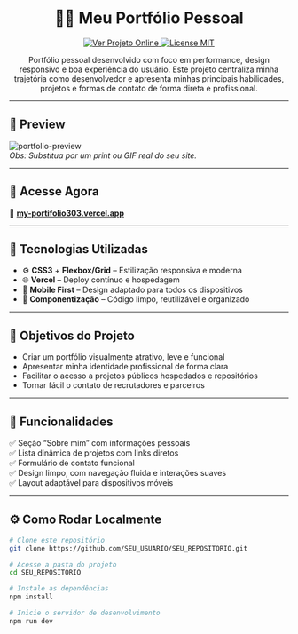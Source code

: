 <h1 align="center">🧑‍💻 Meu Portfólio Pessoal</h1>

<p align="center">
  <a href="https://my-portifolio303.vercel.app" target="_blank">
    <img src="https://img.shields.io/badge/Ver%20Online-My_Portifolio303-000?style=for-the-badge&logo=vercel" alt="Ver Projeto Online"/>
  </a>
  <a href="https://github.com/SEU_USUARIO/SEU_REPOSITORIO/blob/main/LICENSE" target="_blank">
    <img src="https://img.shields.io/github/license/SEU_USUARIO/SEU_REPOSITORIO?style=for-the-badge" alt="License MIT"/>
  </a>
</p>

<p align="center">
  Portfólio pessoal desenvolvido com foco em performance, design responsivo e boa experiência do usuário. Este projeto centraliza minha trajetória como desenvolvedor e apresenta minhas principais habilidades, projetos e formas de contato de forma direta e profissional.
</p>

---

## 📸 Preview

![portfolio-preview](https://user-images.githubusercontent.com/your-preview-image.png)  
*Obs: Substitua por um print ou GIF real do seu site.*

---

## 🚀 Acesse Agora

🔗 **[my-portifolio303.vercel.app](https://my-portifolio303.vercel.app)**

---

## 🧰 Tecnologias Utilizadas
  
- ⚙️ **CSS3** + **Flexbox/Grid** – Estilização responsiva e moderna  
- 🌐 **Vercel** – Deploy contínuo e hospedagem  
- 📱 **Mobile First** – Design adaptado para todos os dispositivos  
- 📂 **Componentização** – Código limpo, reutilizável e organizado  

---

## 🎯 Objetivos do Projeto

- Criar um portfólio visualmente atrativo, leve e funcional  
- Apresentar minha identidade profissional de forma clara  
- Facilitar o acesso a projetos públicos hospedados e repositórios  
- Tornar fácil o contato de recrutadores e parceiros  

---

## 🧩 Funcionalidades

✅ Seção “Sobre mim” com informações pessoais  
✅ Lista dinâmica de projetos com links diretos  
✅ Formulário de contato funcional  
✅ Design limpo, com navegação fluida e interações suaves  
✅ Layout adaptável para dispositivos móveis  

---

## ⚙️ Como Rodar Localmente

```bash
# Clone este repositório
git clone https://github.com/SEU_USUARIO/SEU_REPOSITORIO.git

# Acesse a pasta do projeto
cd SEU_REPOSITORIO

# Instale as dependências
npm install

# Inicie o servidor de desenvolvimento
npm run dev
